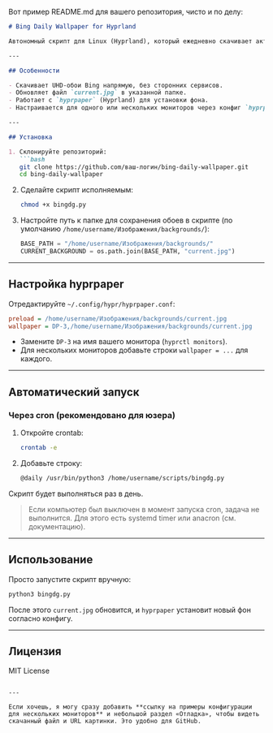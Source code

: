 Вот пример README.md для вашего репозитория, чисто и по делу:

````markdown
# Bing Daily Wallpaper for Hyprland

Автономный скрипт для Linux (Hyprland), который ежедневно скачивает актуальные обои с Bing и обновляет текущий фон рабочего стола через `hyprpaper`.

---

## Особенности

- Скачивает UHD-обои Bing напрямую, без сторонних сервисов.  
- Обновляет файл `current.jpg` в указанной папке.  
- Работает с `hyprpaper` (Hyprland) для установки фона.  
- Настраивается для одного или нескольких мониторов через конфиг `hyprpaper.conf`.  

---

## Установка

1. Склонируйте репозиторий:
   ```bash
   git clone https://github.com/ваш-логин/bing-daily-wallpaper.git
   cd bing-daily-wallpaper
````

2. Сделайте скрипт исполняемым:

   ```bash
   chmod +x bingdg.py
   ```

3. Настройте путь к папке для сохранения обоев в скрипте (по умолчанию `/home/username/Изображения/backgrounds/`):

   ```python
   BASE_PATH = "/home/username/Изображения/backgrounds/"
   CURRENT_BACKGROUND = os.path.join(BASE_PATH, "current.jpg")
   ```

---

## Настройка hyprpaper

Отредактируйте `~/.config/hypr/hyprpaper.conf`:

```ini
preload = /home/username/Изображения/backgrounds/current.jpg
wallpaper = DP-3,/home/username/Изображения/backgrounds/current.jpg
```

* Замените `DP-3` на имя вашего монитора (`hyprctl monitors`).
* Для нескольких мониторов добавьте строки `wallpaper = ...` для каждого.

---

## Автоматический запуск

### Через cron (рекомендовано для юзера)

1. Откройте crontab:

   ```bash
   crontab -e
   ```

2. Добавьте строку:

   ```bash
   @daily /usr/bin/python3 /home/username/scripts/bingdg.py
   ```

Скрипт будет выполняться раз в день.

> Если компьютер был выключен в момент запуска cron, задача не выполнится. Для этого есть systemd timer или anacron (см. документацию).

---

## Использование

Просто запустите скрипт вручную:

```bash
python3 bingdg.py
```

После этого `current.jpg` обновится, и `hyprpaper` установит новый фон согласно конфигу.

---

## Лицензия

MIT License

```

---

Если хочешь, я могу сразу добавить **ссылку на примеры конфигурации для нескольких мониторов** и небольшой раздел «Отладка», чтобы видеть скачанный файл и URL картинки. Это удобно для GitHub.
```
